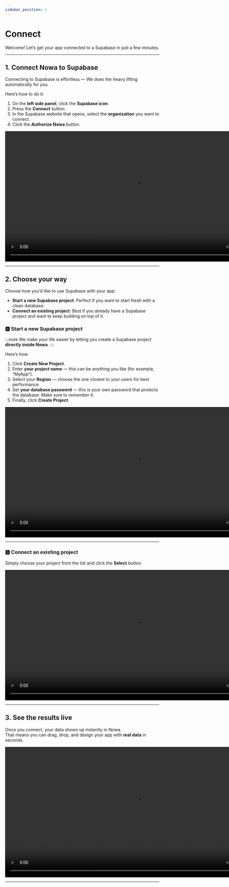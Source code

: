 ```yaml
---
sidebar_position: 1
---
```


# Connect

Welcome! Let’s get your app connected to a Supabase in just a few minutes. 

---

## 1️. Connect Nowa to Supabase
Connecting to Supabase is effortless — We does the heavy lifting automatically for you.  

Here’s how to do it:  
1. On the **left side panel**, click the **Supabase icon**.  
2. Press the **Connect** button.  
3. In the Supabase website that opens, select the **organization** you want to connect.  
4. Click the **Authorize Nowa** button.  

<video controls width="850">
  <source src="/videos/supabase/1.webm" type="video/mp4" />
  Your browser does not support the video tag.
</video>

---

## 2️. Choose your way  

 Choose how you’d like to use Supabase with your app:

- **Start a new Supabase project**: Perfect if you want to start fresh with a clean database.
- **Connect an existing project**: Best if you already have a Supabase project and want to keep building on top of it.


### 🅰️ Start a new Supabase project 

:::note
We make your life easier by letting you create a Supabase project **directly inside Nowa**.
:::

Here’s how:  
1. Click **Create New Project**.  
2. Enter **your project name** — this can be anything you like (for example, “MyApp”).  
3. Select your **Region** — choose the one closest to your users for best performance.  
4. Set **your database password** — this is your own password that protects the database. Make sure to remember it.  
5. Finally, click **Create Project**.  

<video controls width="850">
  <source src="/videos/supabase/createproject.webm" type="video/mp4" />
  Your browser does not support the video tag.
</video>

---

### 🅱️ Connect an existing project    
Simply choose your project from the list and click the **Select** button.

<video controls width="850">
  <source src="/videos/supabase/selectproject.webm" type="video/mp4" />
  Your browser does not support the video tag.
</video> 

---

## 3️. See the results live  
Once you connect, your data shows up instantly in Nowa.  
That means you can drag, drop, and design your app with **real data** in seconds.   

<video controls width="850">
  <source src="/videos/supabase/3.webm" type="video/mp4" />
  Your browser does not support the video tag.
</video>

---